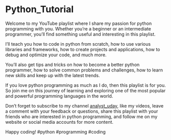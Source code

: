 # Python_Tutorial

Welcome to my YouTube playlist where I share my passion for python programming with you. Whether you’re a beginner or an intermediate programmer, you’ll find something useful and interesting in this playlist.

I’ll teach you how to code in python from scratch, how to use various libraries and frameworks, how to create projects and applications, how to debug and optimize your code, and much more.

You’ll also get tips and tricks on how to become a better python programmer, how to solve common problems and challenges, how to learn new skills and keep up with the latest trends.

If you love python programming as much as I do, then this playlist is for you. So join me on this journey of learning and exploring one of the most popular and powerful programming languages in the world.

Don’t forget to subscribe to my channel [analyst_uday](https://www.youtube.com/@analyst_uday), like my videos, leave a comment with your feedback or questions, share this playlist with your friends who are interested in python programming, and follow me on my website or social media accounts for more content.

Happy coding! #python #programming #coding
